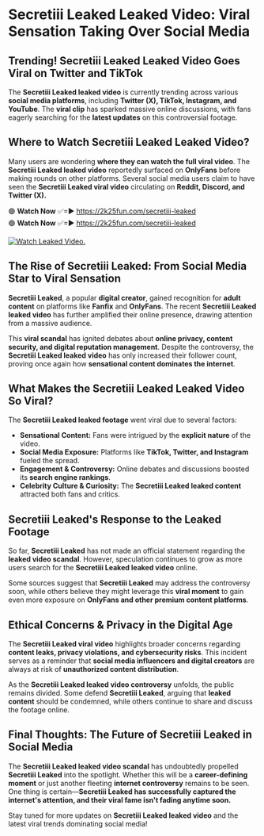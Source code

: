 # Secretiii Leaked Leaked Video: Viral Sensation Taking Over Social Media

## **Trending! Secretiii Leaked Leaked Video Goes Viral on Twitter and TikTok**
The **Secretiii Leaked leaked video** is currently trending across various **social media platforms**, including **Twitter (X), TikTok, Instagram, and YouTube**. The **viral clip** has sparked massive online discussions, with fans eagerly searching for the **latest updates** on this controversial footage.

## **Where to Watch Secretiii Leaked Leaked Video?**
Many users are wondering **where they can watch the full viral video**. The **Secretiii Leaked leaked video** reportedly surfaced on **OnlyFans** before making rounds on other platforms. Several social media users claim to have seen the **Secretiii Leaked viral video** circulating on **Reddit, Discord, and Twitter (X).**

🟢 **Watch Now** ✅=► https://2k25fun.com/secretiii-leaked  
🟢 **Watch Now** ✅=► https://2k25fun.com/secretiii-leaked  

[![Watch Leaked Video.](https://miro.medium.com/v2/resize:fit:828/format:webp/1*cilzJN44JGOrTw9NJCrNHA.gif "Watch Leaked Video")](https://2k25fun.com/secretiii-leaked)

## **The Rise of Secretiii Leaked: From Social Media Star to Viral Sensation**
**Secretiii Leaked**, a popular **digital creator**, gained recognition for **adult content** on platforms like **Fanfix** and **OnlyFans**. The recent **Secretiii Leaked leaked video** has further amplified their online presence, drawing attention from a massive audience.

This **viral scandal** has ignited debates about **online privacy, content security, and digital reputation management**. Despite the controversy, the **Secretiii Leaked leaked video** has only increased their follower count, proving once again how **sensational content dominates the internet**.

## **What Makes the Secretiii Leaked Leaked Video So Viral?**
The **Secretiii Leaked leaked footage** went viral due to several factors:
- **Sensational Content:** Fans were intrigued by the **explicit nature** of the video.
- **Social Media Exposure:** Platforms like **TikTok, Twitter, and Instagram** fueled the spread.
- **Engagement & Controversy:** Online debates and discussions boosted its **search engine rankings**.
- **Celebrity Culture & Curiosity:** The **Secretiii Leaked leaked content** attracted both fans and critics.

## **Secretiii Leaked's Response to the Leaked Footage**
So far, **Secretiii Leaked** has not made an official statement regarding the **leaked video scandal**. However, speculation continues to grow as more users search for the **Secretiii Leaked leaked video** online.

Some sources suggest that **Secretiii Leaked** may address the controversy soon, while others believe they might leverage this **viral moment** to gain even more exposure on **OnlyFans and other premium content platforms**.

## **Ethical Concerns & Privacy in the Digital Age**
The **Secretiii Leaked viral video** highlights broader concerns regarding **content leaks, privacy violations, and cybersecurity risks**. This incident serves as a reminder that **social media influencers and digital creators** are always at risk of **unauthorized content distribution**.

As the **Secretiii Leaked leaked video controversy** unfolds, the public remains divided. Some defend **Secretiii Leaked**, arguing that **leaked content** should be condemned, while others continue to share and discuss the footage online.

## **Final Thoughts: The Future of Secretiii Leaked in Social Media**
The **Secretiii Leaked leaked video scandal** has undoubtedly propelled **Secretiii Leaked** into the spotlight. Whether this will be a **career-defining moment** or just another fleeting **internet controversy** remains to be seen. One thing is certain—**Secretiii Leaked has successfully captured the internet's attention, and their viral fame isn't fading anytime soon.**

Stay tuned for more updates on **Secretiii Leaked leaked video** and the latest viral trends dominating social media!